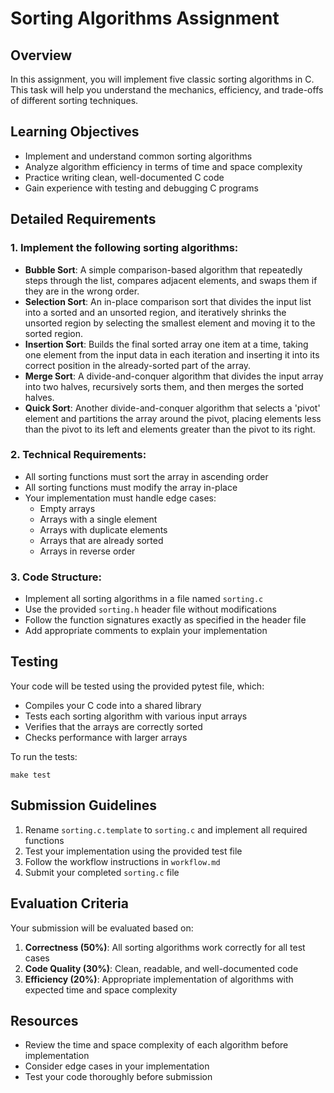 # Sorting Algorithms Assignment

## Overview

In this assignment, you will implement five classic sorting algorithms in C. This task will help you understand the mechanics, efficiency, and trade-offs of different sorting techniques.

## Learning Objectives

- Implement and understand common sorting algorithms
- Analyze algorithm efficiency in terms of time and space complexity
- Practice writing clean, well-documented C code
- Gain experience with testing and debugging C programs

## Detailed Requirements

### 1. Implement the following sorting algorithms:

- **Bubble Sort**: A simple comparison-based algorithm that repeatedly steps through the list, compares adjacent elements, and swaps them if they are in the wrong order.
- **Selection Sort**: An in-place comparison sort that divides the input list into a sorted and an unsorted region, and iteratively shrinks the unsorted region by selecting the smallest element and moving it to the sorted region.
- **Insertion Sort**: Builds the final sorted array one item at a time, taking one element from the input data in each iteration and inserting it into its correct position in the already-sorted part of the array.
- **Merge Sort**: A divide-and-conquer algorithm that divides the input array into two halves, recursively sorts them, and then merges the sorted halves.
- **Quick Sort**: Another divide-and-conquer algorithm that selects a 'pivot' element and partitions the array around the pivot, placing elements less than the pivot to its left and elements greater than the pivot to its right.

### 2. Technical Requirements:

- All sorting functions must sort the array in ascending order
- All sorting functions must modify the array in-place
- Your implementation must handle edge cases:
  - Empty arrays
  - Arrays with a single element
  - Arrays with duplicate elements
  - Arrays that are already sorted
  - Arrays in reverse order

### 3. Code Structure:

- Implement all sorting algorithms in a file named `sorting.c`
- Use the provided `sorting.h` header file without modifications
- Follow the function signatures exactly as specified in the header file
- Add appropriate comments to explain your implementation

## Testing

Your code will be tested using the provided pytest file, which:
- Compiles your C code into a shared library
- Tests each sorting algorithm with various input arrays
- Verifies that the arrays are correctly sorted
- Checks performance with larger arrays

To run the tests:
```
make test
```

## Submission Guidelines

1. Rename `sorting.c.template` to `sorting.c` and implement all required functions
2. Test your implementation using the provided test file
3. Follow the workflow instructions in `workflow.md`
4. Submit your completed `sorting.c` file

## Evaluation Criteria

Your submission will be evaluated based on:
1. **Correctness (50%)**: All sorting algorithms work correctly for all test cases
2. **Code Quality (30%)**: Clean, readable, and well-documented code
3. **Efficiency (20%)**: Appropriate implementation of algorithms with expected time and space complexity

## Resources

- Review the time and space complexity of each algorithm before implementation
- Consider edge cases in your implementation
- Test your code thoroughly before submission
